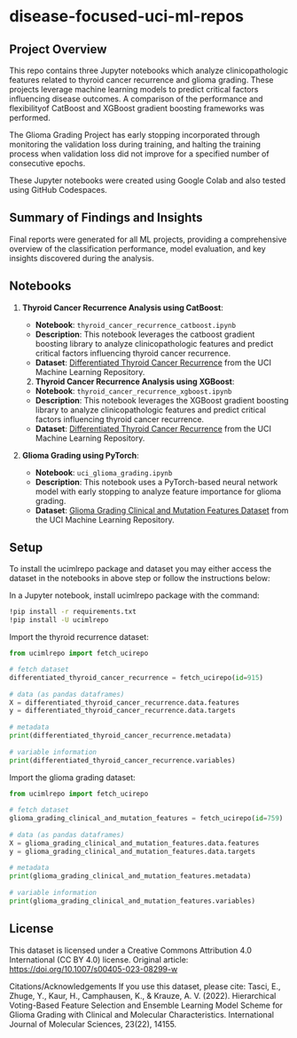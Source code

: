 # disease-focused-uci-ml-repos

## Project Overview

This repo contains three Jupyter notebooks which analyze clinicopathologic features related to thyroid cancer recurrence and glioma grading.  These projects leverage machine learning models to predict critical factors influencing disease outcomes.  A comparison of the performance and flexibilityof CatBoost and XGBoost gradient boosting frameworks was performed. 

The Glioma Grading Project has early stopping incorporated through monitoring the validation loss during training, and halting the training process when validation loss did not improve for a specified number of consecutive epochs.  

These Jupyter notebooks were created using Google Colab and also tested using GitHub Codespaces.

## Summary of Findings and Insights
Final reports were generated for all ML projects, providing a comprehensive overview of the classification performance, model evaluation, and key insights discovered during the analysis.

## Notebooks

1. **Thyroid Cancer Recurrence Analysis using CatBoost**:
   - **Notebook**: `thyroid_cancer_recurrence_catboost.ipynb`
   - **Description**: This notebook leverages the catboost gradient boosting library to analyze clinicopathologic features and predict critical factors influencing thyroid cancer recurrence.
   - **Dataset**: [Differentiated Thyroid Cancer Recurrence](https://archive.ics.uci.edu/ml/datasets/Differentiated+Thyroid+Cancer+Recurrence) from the UCI Machine Learning Repository.

   2. **Thyroid Cancer Recurrence Analysis using XGBoost**:
   - **Notebook**: `thyroid_cancer_recurrence_xgboost.ipynb`
   - **Description**: This notebook leverages the XGBoost gradient boosting library to analyze clinicopathologic features and predict critical factors influencing thyroid cancer recurrence.
   - **Dataset**: [Differentiated Thyroid Cancer Recurrence](https://archive.ics.uci.edu/ml/datasets/Differentiated+Thyroid+Cancer+Recurrence) from the UCI Machine Learning Repository.

3. **Glioma Grading using PyTorch**:
   - **Notebook**: `uci_glioma_grading.ipynb`
   - **Description**: This notebook uses a PyTorch-based neural network model with early stopping to analyze feature importance for glioma grading.
   - **Dataset**: [Glioma Grading Clinical and Mutation Features Dataset](https://archive.ics.uci.edu/dataset/759/glioma+grading+clinical+and+mutation+features+dataset) from the UCI Machine Learning Repository.

## Setup

To install the ucimlrepo package and dataset you may either access the dataset in the notebooks in above step or follow the instructions below:

In a Jupyter notebook, install ucimlrepo package with the command:

```bash
!pip install -r requirements.txt
!pip install -U ucimlrepo 
```

Import the thyroid recurrence dataset:

```python
from ucimlrepo import fetch_ucirepo 

# fetch dataset 
differentiated_thyroid_cancer_recurrence = fetch_ucirepo(id=915) 
	
# data (as pandas dataframes) 
X = differentiated_thyroid_cancer_recurrence.data.features 
y = differentiated_thyroid_cancer_recurrence.data.targets 
	
# metadata 
print(differentiated_thyroid_cancer_recurrence.metadata) 
	
# variable information 
print(differentiated_thyroid_cancer_recurrence.variables) 
```
Import the glioma grading dataset:

```python
from ucimlrepo import fetch_ucirepo 
  
# fetch dataset 
glioma_grading_clinical_and_mutation_features = fetch_ucirepo(id=759) 
  
# data (as pandas dataframes) 
X = glioma_grading_clinical_and_mutation_features.data.features 
y = glioma_grading_clinical_and_mutation_features.data.targets 
  
# metadata 
print(glioma_grading_clinical_and_mutation_features.metadata) 
  
# variable information 
print(glioma_grading_clinical_and_mutation_features.variables) 
```

## License

This dataset is licensed under a Creative Commons Attribution 4.0 International (CC BY 4.0) license.  Original article: https://doi.org/10.1007/s00405-023-08299-w

Citations/Acknowledgements
If you use this dataset, please cite:
Tasci, E., Zhuge, Y., Kaur, H., Camphausen, K., & Krauze, A. V. (2022). Hierarchical Voting-Based Feature Selection and Ensemble Learning Model Scheme for Glioma Grading with Clinical and Molecular Characteristics. International Journal of Molecular Sciences, 23(22), 14155.